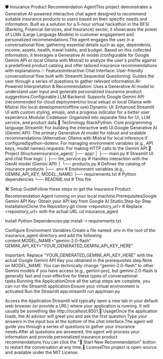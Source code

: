 🛡️ Insurance Product Recommendation AgentThis project demonstrates a Generative AI-powered interactive chat agent designed to recommend suitable insurance products to users based on their specific needs and information. Built as a solution for a 5-hour virtual hackathon in the BFSI (Banking, Financial Services, and Insurance) sector, it showcases the power of LLMs (Large Language Models) in customer engagement and personalized recommendations.The agent engages the user in a conversational flow, gathering essential details such as age, dependents, income, assets, health, travel habits, and budget. Based on this collected information, it leverages a Generative AI model (configurable for Google Gemini API or local Ollama with Mistral) to analyze the user's profile against a predefined product catalog and offer tailored insurance recommendations with explanations.✨ FeaturesInteractive Chat Interface: User-friendly conversational flow built with Streamlit.Sequential Questioning: Guides the user through a series of questions to gather relevant information.AI-Powered Interpretation & Recommendation: Uses a Generative AI model to understand user input and generate personalized insurance product suggestions.Configurable LLM Backend: Supports Google Gemini API (recommended for cloud deployment/no local setup) or local Ollama with Mistral (for local development/offline use).Dynamic UI: Enhanced Streamlit UI with custom styling, emojis, and a progress indicator for a better user experience.Modular Codebase: Organized into separate files for UI, LLM service, and product data.🚀 Technology StackPython: Core programming language.Streamlit: For building the interactive web UI.Google Generative AI (Gemini API): The primary Generative AI model for robust and scalable recommendations.(Alternative: Ollama with Mistral for local inference if configured)python-dotenv: For managing environment variables (e.g., API keys, model names).requests: For making HTTP calls to the Gemini API.📁 Project Structureinsurance_agent/
├── app/
│   ├── main.py           # Streamlit UI and chat flow logic
│   ├── llm_service.py    # Handles interaction with the GenAI model (Gemini API)
│   └── products.py       # Defines the catalog of insurance products
├── .env                  # Environment variables (e.g., GEMINI_API_KEY, MODEL_NAME)
├── requirements.txt      # Python dependencies
└── README.md             # This file

🛠️ Setup GuideFollow these steps to get the Insurance Product Recommendation Agent running on your local machine.PrerequisitesGoogle Gemini API Key: Obtain your API key from Google AI Studio.Step-by-Step InstallationClone the Repository:git clone <repository_url> # Replace <repository_url> with the actual URL
cd insurance_agent

Install Python Dependencies:pip install -r requirements.txt

Configure Environment Variables:Create a file named .env in the root of the insurance_agent directory and add the following content:MODEL_NAME="gemini-2.0-flash"
GEMINI_API_KEY="YOUR_GENERATED_GEMINI_API_KEY_HERE"

Important: Replace "YOUR_GENERATED_GEMINI_API_KEY_HERE" with the actual Google Gemini API Key you obtained in the prerequisites step.Note on MODEL_NAME: You can technically change "gemini-2.0-flash" to other Gemini models if you have access (e.g., gemini-pro), but gemini-2.0-flash is generally fast and cost-effective for these types of conversational tasks.Running the ApplicationOnce all the setup steps are complete, you can run the Streamlit application:Ensure your virtual environment is activated.Run the Streamlit app:streamlit run app/main.py

Access the Application:Streamlit will typically open a new tab in your default web browser (or provide a URL) where your application is running. It will usually be something like http://localhost:8501.🤝 UsageOnce the application loads, the AI advisor will greet you and ask the first question.Type your answers in the input box at the bottom of the chat interface.The agent will guide you through a series of questions to gather your insurance needs.After all questions are answered, the agent will process your information and provide personalized insurance product recommendations.You can click the "🔄 Start New Recommendation" button to restart the conversation at any time.📄 LicenseThis project is open-source and available under the MIT License.
